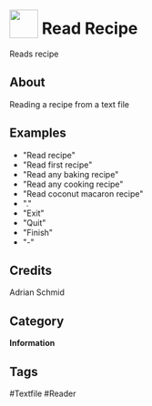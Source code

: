 # <img src="https://raw.githack.com/FortAwesome/Font-Awesome/master/svgs/solid/book.svg" card_color="#40DBB0" width="50" height="50" style="vertical-align:bottom"/> Read Recipe
Reads recipe

## About
Reading a recipe from a text file

## Examples
* "Read recipe"
* "Read first recipe"
* "Read any baking recipe"
* "Read any cooking recipe"
* "Read coconut macaron recipe"
* "."
* "Exit"
* "Quit"
* "Finish"
* "-"

## Credits
Adrian Schmid

## Category
**Information**

## Tags
#Textfile
#Reader

